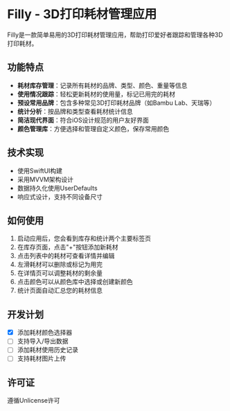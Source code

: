 # Filly - 3D打印耗材管理应用

Filly是一款简单易用的3D打印耗材管理应用，帮助打印爱好者跟踪和管理各种3D打印耗材。

## 功能特点

- **耗材库存管理**：记录所有耗材的品牌、类型、颜色、重量等信息
- **使用情况跟踪**：轻松更新耗材的使用量，标记已用完的耗材
- **预设常用品牌**：包含多种常见3D打印耗材品牌（如Bambu Lab、天瑞等）
- **统计分析**：按品牌和类型查看耗材统计信息
- **简洁现代界面**：符合iOS设计规范的用户友好界面
- **颜色管理库**：方便选择和管理自定义颜色，保存常用颜色

## 技术实现

- 使用SwiftUI构建
- 采用MVVM架构设计
- 数据持久化使用UserDefaults
- 响应式设计，支持不同设备尺寸

## 如何使用

1. 启动应用后，您会看到库存和统计两个主要标签页
2. 在库存页面，点击"+"按钮添加新耗材
3. 点击列表中的耗材可查看详情并编辑
4. 左滑耗材可以删除或标记为用完
5. 在详情页可以调整耗材的剩余量
6. 点击颜色可以从颜色库中选择或创建新颜色
7. 统计页面自动汇总您的耗材信息

## 开发计划

- [x] 添加耗材颜色选择器
- [ ] 支持导入/导出数据
- [ ] 添加耗材使用历史记录
- [ ] 支持耗材图片上传

## 许可证

遵循Unlicense许可
